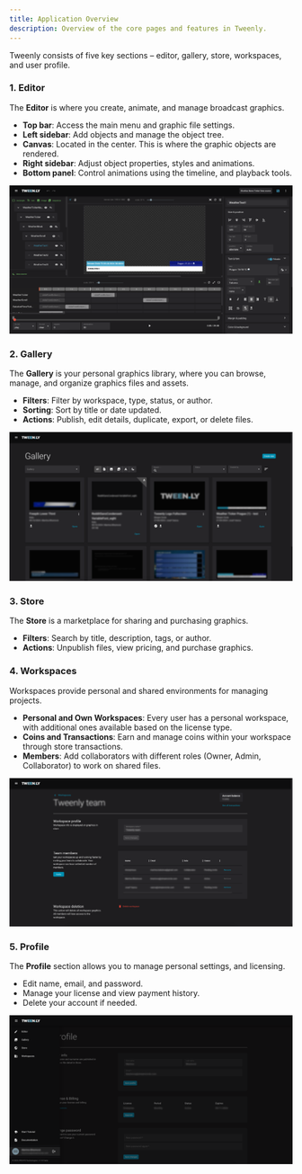 ```yaml
---
title: Application Overview
description: Overview of the core pages and features in Tweenly.
---
```


Tweenly consists of five key sections – editor, gallery, store, workspaces, and user profile.

### 1. Editor
The **Editor** is where you create, animate, and manage broadcast graphics.

- **Top bar**: Access the main menu and graphic file settings.
- **Left sidebar**: Add objects and manage the object tree.
- **Canvas**: Located in the center. This is where the graphic objects are rendered.
- **Right sidebar**: Adjust object properties, styles and animations.
- **Bottom panel**: Control animations using the timeline, and playback tools.

![Editor Overview](../../../assets/assets/editor-overview.png)

### 2. Gallery

The **Gallery** is your personal graphics library, where you can browse, manage, and organize graphics files and assets.

- **Filters**: Filter by workspace, type, status, or author.
- **Sorting**: Sort by title or date updated.
- **Actions**: Publish, edit details, duplicate, export, or delete files.

![Gallery Overview](../../../assets/assets/gallery-overview.png)

### 3. Store

The **Store** is a marketplace for sharing and purchasing graphics.

- **Filters**: Search by title, description, tags, or author.
- **Actions**: Unpublish files, view pricing, and purchase graphics.

### 4. Workspaces

Workspaces provide personal and shared environments for managing projects.

- **Personal and Own Workspaces**: Every user has a personal workspace, with additional ones available based on the license type.
- **Coins and Transactions**: Earn and manage coins within your workspace through store transactions.
- **Members**: Add collaborators with different roles (Owner, Admin, Collaborator) to work on shared files.

![Workspace Detail](../../../assets/assets/workspace-detail.png)

### 5. Profile

The **Profile**  section allows you to manage personal settings, and licensing.

- Edit name, email, and password.
- Manage your license and view payment history.
- Delete your account if needed.

![Profile Overview](../../../assets/assets/profile-overview.png)
